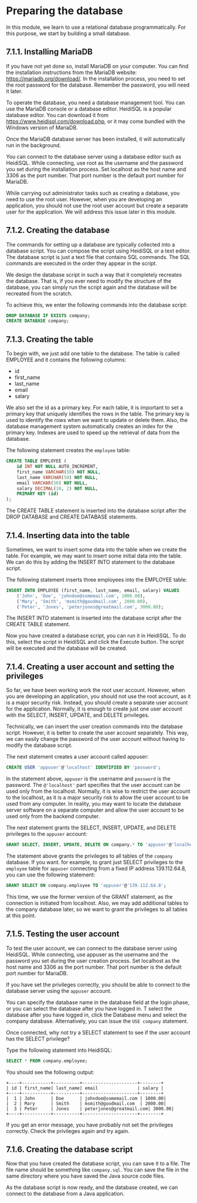# Preparing the database

In this module, we learn to use a relational database programmatically. For this purpose, we start
by building a small database.

## 7.1.1. Installing MariaDB

If you have not yet done so, install MariaDB on your computer. You can find the installation instructions
from the MariaDB website: https://mariadb.org/download/. In the installation process, you need to set
the root password for the database. Remember the password, you will need it later.

To operate the database, you need a database management tool. You can use the MariaDB console or a database editor.
HeidiSQL is a popular database editor. You can download it from https://www.heidisql.com/download.php, or it may come
bundled with the Windows version of MariaDB.

Once the MariaDB database server has been installed, it will automatically run in the background.

You can connect to the database server using a database editor such as HeidiSQL. While connecting, use root as the username
and the password you set during the installation process. Set localhost as the host name and 3306 as the port number. That port number
is the default port number for MariaDB.

While carrying out administrator tasks such as creating a database, you need to use the root user. However, when you are
developing an application, you should not use the root user account but create a separate user for the application. We will address
this issue later in this module.

## 7.1.2. Creating the database

The commands for setting up a database are typically collected into a database script. You can compose the script using HeidiSQL or a text editor.
The database script is just a text file that contains SQL commands. The SQL commands are executed in the order they appear in the script.

We design the database script in such a way that it completely recreates the database.
That is, if you ever need to modify the structure of the database, you can simply run the script again and the database will be
recreated from the scratch.

To achieve this, we enter the following commands into the database script:

```sql
DROP DATABASE IF EXISTS company;
CREATE DATABASE company;
```

## 7.1.3. Creating the table

To begin with, we just add one table to the database. The table is called EMPLOYEE and it contains the following columns:
- id
- first_name
- last_name
- email
- salary

We also set the id as a primary key. For each table, it is important to set a primary key that uniquely identifies the rows in the table.
The primary key is used to identify the rows when we want to update or delete them. Also, the database management system automatically
creates an index for the primary key. Indexes are used to speed up the retrieval of data from the database.

The following statement creates the `employee` table:

```sql
CREATE TABLE EMPLOYEE (
    id INT NOT NULL AUTO_INCREMENT,
    first_name VARCHAR(50) NOT NULL,
    last_name VARCHAR(50) NOT NULL,
    email VARCHAR(50) NOT NULL,
    salary DECIMAL(10, 2) NOT NULL,
    PRIMARY KEY (id)
);
```

The CREATE TABLE statement is inserted into the database script after the DROP DATABASE and CREATE DATABASE statements.

## 7.1.4. Inserting data into the table 

Sometimes, we want to insert some data into the table when we create the table. For example, we may want to insert some
initial data into the table. We can do this by adding the INSERT INTO statement to the database script.

The following statement inserts three employees into the EMPLOYEE table:

```sql
INSERT INTO EMPLOYEE (first_name, last_name, email, salary) VALUES
    ('John', 'Doe', 'johndoe@somemail.com', 1000.00),
    ('Mary', 'Smith', 'msmith@goodmail.com', 2000.00),
    ('Peter', 'Jones', 'peterjones@greatmail.com', 3000.00); 
```

The INSERT INTO statement is inserted into the database script after the CREATE TABLE statement.

Now you have created a database script, you can run it in HeidiSQL. To do this, select the script in HeidiSQL and click the
Execute button. The script will be executed and the database will be created.

## 7.1.4. Creating a user account and setting the privileges

So far, we have been working work the root user account. However, when you are developing an application, you should not use
the root account, as it is a major security risk. Instead, you should create a separate user account for the application.
Normally, it is enough to create just one user account with the SELECT, INSERT, UPDATE, and DELETE privileges.

Technically, we can insert the user creation commands into the database script. However, it is better to create the user account
separately. This way, we can easily change the password of the user account without having to modify the database script.

The next statement creates a user account called appuser:

```sql
CREATE USER 'appuser'@'localhost' IDENTIFIED BY 'password';
```

In the statement above, `appuser` is the username and `password` is the password. The `@'localhost'` part specifies that the user
account can be used only from the localhost. Normally, it is wise to restrict the user account to the localhost, as it is a major
security risk to allow the user account to be used from any computer. In reality, you may want to locate the database server software
on a separate computer and allow the user account to be used only from the backend computer.

The next statement grants the SELECT, INSERT, UPDATE, and DELETE privileges to the `appuser` account:

```sql  
GRANT SELECT, INSERT, UPDATE, DELETE ON company.* TO 'appuser'@'localhost';
```

The statement above grants the privileges to all tables of the `company` database. If you want. for example,
to grant just SELECT privileges to the `employee` table for `appuser` connecting from a fixed IP address 139.112.64.8, you can use the following statement:

```sql
GRANT SELECT ON company.employee TO 'appuser'@'139.112.64.8';
```

This time, we use the former version of the GRANT statement, as the connection is initiated from localhost. Also,
we may add additional tables to the company database later, so we want to grant the privileges to all tables at this point.

## 7.1.5. Testing the user account

To test the user account, we can connect to the database server using HeidiSQL. While connecting, use appuser as the username
and the password you set during the user creation process. Set localhost as the host name and 3306 as the port number. That port number
is the default port number for MariaDB.

If you have set the privileges correctly, you should be able to connect to the database server using the `appuser` account.

You can specify the database name in the database field at the login phase, or you can select the database after you have logged in.
T select the database after you have logged in, click the Database menu and select the company database. Alternatively, you can
issue the `USE company` statement.

Once connected, why not try a SELECT statement to see if the user account has the SELECT privilege?

Type the following statement into HeidiSQL:

```sql
SELECT * FROM company.employee;
``` 

You should see the following output:

```
+----+-----------+----------+---------------------+--------+
| id | first_name| last_name| email               | salary |
+----+-----------+----------+---------------------+--------+
|  1 | John      | Doe      | johndoe@somemail.com | 1000.00|
|  2 | Mary      | Smith    | msmith@goodmail.com  | 2000.00|
|  3 | Peter     | Jones    | peterjones@greatmail.com| 3000.00|
+----+-----------+----------+---------------------+--------+
``` 

If you get an error message, you have probably not set the privileges correctly. Check the privileges again and try again.

## 7.1.6. Creating the database script

Now that you have created the database script, you can save it to a file. The file name should be something like `company.sql`.
You can save the file in the same directory where you have saved the Java source code files.

As the database script is now ready, and the database created, we can connect to the database from a Java application.







